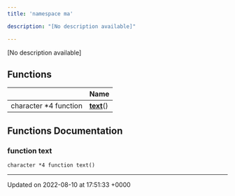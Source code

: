 ```yaml
---
title: 'namespace ma'

description: "[No description available]"

---
```







[No description available]

## Functions

|                | Name           |
| -------------- | -------------- |
| character *4 function | **[text](/documentation/code/gambit_2-2/namespaces/namespacema/#function-text)**() |


## Functions Documentation

### function text

```
character *4 function text()
```






-------------------------------

Updated on 2022-08-10 at 17:51:33 +0000